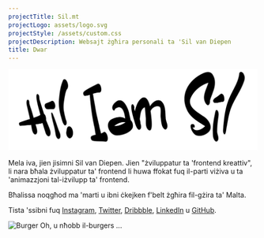 ```yaml
---
projectTitle: Sil.mt
projectLogo: assets/logo.svg
projectStyle: /assets/custom.css
projectDescription: Websajt żgħira personali ta 'Sil van Diepen
title: Dwar
---
```


![Hello! Jiena Sil](/assets/title-about.svg)

Mela iva, jien jisimni Sil van Diepen. Jien "żviluppatur ta 'frontend kreattiv", li nara bħala żviluppatur ta' frontend li huwa ffokat fuq il-parti viżiva u ta 'animazzjoni tal-iżvilupp ta' frontend.

Bħalissa noqgħod ma 'marti u ibni ċkejken f'belt żgħira fil-gżira ta' Malta.

Tista 'ssibni fuq [Instagram](https://instagram.com/silvandiepen), [Twitter](https://twitter.com/silvandiepen), [Dribbble](https://dribbble.com/silvandiepen), [LinkedIn](https://linkedin.com/in/silvandiepen) u [GitHub](https://www.github.com/silvandiepen).

![Burger](/assets/hamburger.svg)
Oh, u nħobb il-burgers ...
